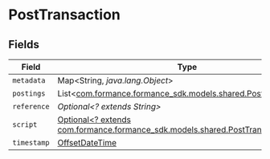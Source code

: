 # PostTransaction


## Fields

| Field                                                                                                                             | Type                                                                                                                              | Required                                                                                                                          | Description                                                                                                                       | Example                                                                                                                           |
| --------------------------------------------------------------------------------------------------------------------------------- | --------------------------------------------------------------------------------------------------------------------------------- | --------------------------------------------------------------------------------------------------------------------------------- | --------------------------------------------------------------------------------------------------------------------------------- | --------------------------------------------------------------------------------------------------------------------------------- |
| `metadata`                                                                                                                        | Map<String, *java.lang.Object*>                                                                                                   | :heavy_minus_sign:                                                                                                                | N/A                                                                                                                               |                                                                                                                                   |
| `postings`                                                                                                                        | List<[com.formance.formance_sdk.models.shared.Posting](../../models/shared/Posting.md)>                                           | :heavy_minus_sign:                                                                                                                | N/A                                                                                                                               |                                                                                                                                   |
| `reference`                                                                                                                       | *Optional<? extends String>*                                                                                                      | :heavy_minus_sign:                                                                                                                | N/A                                                                                                                               | ref:001                                                                                                                           |
| `script`                                                                                                                          | [Optional<? extends com.formance.formance_sdk.models.shared.PostTransactionScript>](../../models/shared/PostTransactionScript.md) | :heavy_minus_sign:                                                                                                                | N/A                                                                                                                               |                                                                                                                                   |
| `timestamp`                                                                                                                       | [OffsetDateTime](https://docs.oracle.com/javase/8/docs/api/java/time/OffsetDateTime.html)                                         | :heavy_minus_sign:                                                                                                                | N/A                                                                                                                               |                                                                                                                                   |